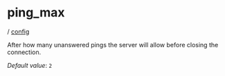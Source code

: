 # ping_max

/ [config](/reference/config/index.md) 

After how many unanswered pings the server will allow before closing
the connection.

*Default value*: `2`
